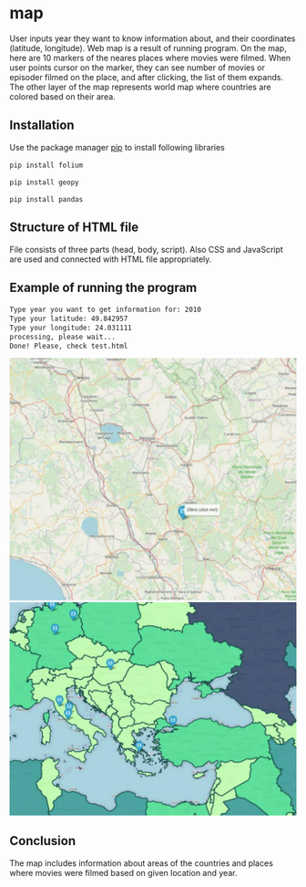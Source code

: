 # map
User inputs year they want to know information about, and their coordinates (latitude, longitude). Web map is a result of running program. On the map, here are 10 markers of the neares places where movies were filmed. When user points cursor on the marker, they can see number of movies or episoder filmed on the place, and after clicking, the list of them expands.
The other layer of the map represents world map where countries are colored based on their area.

## Installation
Use the package manager [pip](https://pip.pypa.io/en/stable/) to install following libraries

``` 
pip install folium
```
``` 
pip install geopy
```
``` 
pip install pandas
```

## Structure of HTML file
File consists of three parts (head, body, script).
Also CSS and JavaScript are used and connected with HTML file appropriately.

## Example of running the program
```
Type year you want to get information for: 2010
Type your latitude: 49.842957
Type your longitude: 24.031111
processing, please wait...
Done! Please, check test.html
```
![](map_example1.jpg)
![](map_example3.jpg)

## Conclusion
The map includes information about areas of the countries and places where movies were filmed based on given location and year.
